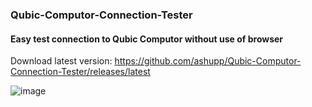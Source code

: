 ### Qubic-Computor-Connection-Tester

#### Easy test connection to Qubic Computor without use of browser

Download latest version: https://github.com/ashupp/Qubic-Computor-Connection-Tester/releases/latest

![image](https://user-images.githubusercontent.com/1867828/150706818-0212e8de-c013-41db-857f-079dfc690fb1.png)
